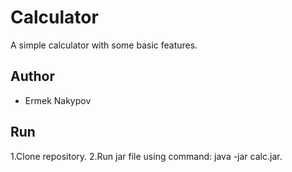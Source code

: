 # Calculator
A simple calculator with some basic features.

## Author
  * Ermek Nakypov
 
## Run

1.Clone repository.
2.Run jar file using command: java -jar calc.jar.
 
  

